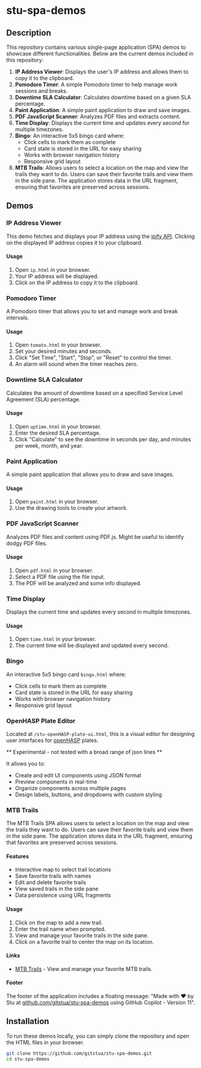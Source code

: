 # stu-spa-demos

## Description
This repository contains various single-page application (SPA) demos to showcase different functionalities. Below are the current demos included in this repository:

1. **IP Address Viewer**: Displays the user's IP address and allows them to copy it to the clipboard.
2. **Pomodoro Timer**: A simple Pomodoro timer to help manage work sessions and breaks.
3. **Downtime SLA Calculator**: Calculates downtime based on a given SLA percentage.
4. **Paint Application**: A simple paint application to draw and save images.
5. **PDF JavaScript Scanner**: Analyzes PDF files and extracts content.
6. **Time Display**: Displays the current time and updates every second for multiple timezones.
7. **Bingo**: An interactive 5x5 bingo card where:
   - Click cells to mark them as complete
   - Card state is stored in the URL for easy sharing
   - Works with browser navigation history
   - Responsive grid layout
8. **MTB Trails**: Allows users to select a location on the map and view the trails they want to do. Users can save their favorite trails and view them in the side pane. The application stores data in the URL fragment, ensuring that favorites are preserved across sessions.

## Demos

### IP Address Viewer
This demo fetches and displays your IP address using the [ipify API](https://www.ipify.org). Clicking on the displayed IP address copies it to your clipboard.

#### Usage
1. Open `ip.html` in your browser.
2. Your IP address will be displayed.
3. Click on the IP address to copy it to the clipboard.

### Pomodoro Timer
A Pomodoro timer that allows you to set and manage work and break intervals.

#### Usage
1. Open `tomato.html` in your browser.
2. Set your desired minutes and seconds.
3. Click "Set Time", "Start", "Stop", or "Reset" to control the timer.
4. An alarm will sound when the timer reaches zero.

### Downtime SLA Calculator
Calculates the amount of downtime based on a specified Service Level Agreement (SLA) percentage.

#### Usage
1. Open `uptime.html` in your browser.
2. Enter the desired SLA percentage.
3. Click "Calculate" to see the downtime in seconds per day, and minutes per week, month, and year.

### Paint Application
A simple paint application that allows you to draw and save images.

#### Usage
1. Open `paint.html` in your browser.
2. Use the drawing tools to create your artwork.

### PDF JavaScript Scanner
Analyzes PDF files and content using PDF.js. Might be useful to identify dodgy PDF files.

#### Usage
1. Open `pdf.html` in your browser.
2. Select a PDF file using the file input.
3. The  PDF will be analyzed and some info displayed.

### Time Display
Displays the current time and updates every second in multiple timezones.

#### Usage
1. Open `time.html` in your browser.
2. The current time will be displayed and updated every second.

### Bingo
An interactive 5x5 bingo card `bingo.html` where:
- Click cells to mark them as complete
- Card state is stored in the URL for easy sharing
- Works with browser navigation history
- Responsive grid layout

### OpenHASP Plate Editor
Located at `/stu-openHASP-plate-ui.html`, this is a visual editor for designing user interfaces for [openHASP](https://www.openhasp.com) plates. 

** Experimental - not tested with a broad range of json lines **

It allows you to:
- Create and edit UI components using JSON format
- Preview components in real-time
- Organize components across multiple pages
- Design labels, buttons, and dropdowns with custom styling

### MTB Trails
The MTB Trails SPA allows users to select a location on the map and view the trails they want to do. Users can save their favorite trails and view them in the side pane. The application stores data in the URL fragment, ensuring that favorites are preserved across sessions.

#### Features

- Interactive map to select trail locations
- Save favorite trails with names
- Edit and delete favorite trails
- View saved trails in the side pane
- Data persistence using URL fragments

#### Usage

1. Click on the map to add a new trail.
2. Enter the trail name when prompted.
3. View and manage your favorite trails in the side pane.
4. Click on a favorite trail to center the map on its location.

#### Links

- [MTB Trails](mtb.html) - View and manage your favorite MTB trails.

#### Footer

The footer of the application includes a floating message: "Made with ❤️ by Stu at [github.com/gitstua/stu-spa-demos](https://github.com/gitstua/stu-spa-demos) using GitHub Copilot - Version 11".

## Installation
To run these demos locally, you can simply clone the repository and open the HTML files in your browser.

```sh
git clone https://github.com/gitstua/stu-spa-demos.git
cd stu-spa-demos